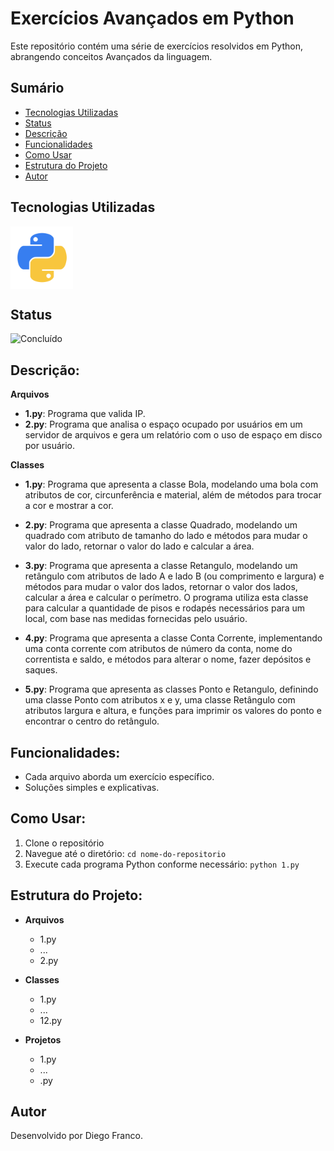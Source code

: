 # Exercícios Avançados em Python

Este repositório contém uma série de exercícios resolvidos em Python, abrangendo conceitos Avançados da linguagem.

## Sumário

- [Tecnologias Utilizadas](#tecnologias-utilizadas)
- [Status](#status)
- [Descrição](#descrição)
- [Funcionalidades](#funcionalidades)
- [Como Usar](#como-usar)
- [Estrutura do Projeto](#estrutura-do-projeto)
- [Autor](#autor)

## Tecnologias Utilizadas

<div style="display: flex; flex-direction: row;">
  <div style="margin-right: 20px; display: flex; justify-content: flex-start;">
    <img src="img/python.png" alt="Logo Python" width="100"/>
  </div>
</div>

## Status

![Concluído](http://img.shields.io/static/v1?label=STATUS&message=CONCLUIDO&color=GREEN&style=for-the-badge)

## Descrição:

**Arquivos**

- **1.py**: Programa que valida IP.
- **2.py**: Programa que analisa o espaço ocupado por usuários em um servidor de arquivos e gera um relatório com o uso de espaço em disco por usuário.

**Classes**

- **1.py**: Programa que apresenta a classe Bola, modelando uma bola com atributos de cor, circunferência e material, além de métodos para trocar a cor e mostrar a cor.

- **2.py**: Programa que apresenta a classe Quadrado, modelando um quadrado com atributo de tamanho do lado e métodos para mudar o valor do lado, retornar o valor do lado e calcular a área.

- **3.py**: Programa que apresenta a classe Retangulo, modelando um retângulo com atributos de lado A e lado B (ou comprimento e largura) e métodos para mudar o valor dos lados, retornar o valor dos lados, calcular a área e calcular o perímetro. O programa utiliza esta classe para calcular a quantidade de pisos e rodapés necessários para um local, com base nas medidas fornecidas pelo usuário.

- **4.py**: Programa que apresenta a classe Conta Corrente, implementando uma conta corrente com atributos de número da conta, nome do correntista e saldo, e métodos para alterar o nome, fazer depósitos e saques.

- **5.py**: Programa que apresenta as classes Ponto e Retangulo, definindo uma classe Ponto com atributos x e y, uma classe Retângulo com atributos largura e altura, e funções para imprimir os valores do ponto e encontrar o centro do retângulo.

## Funcionalidades:

- Cada arquivo aborda um exercício específico.
- Soluções simples e explicativas.

## Como Usar:

1. Clone o repositório
2. Navegue até o diretório: `cd nome-do-repositorio`
3. Execute cada programa Python conforme necessário: `python 1.py`

## Estrutura do Projeto:

- **Arquivos**

  - 1.py
  - ...
  - 2.py

- **Classes**

  - 1.py
  - ...
  - 12.py

- **Projetos**
  - 1.py
  - ...
  - .py

## Autor

Desenvolvido por Diego Franco.
